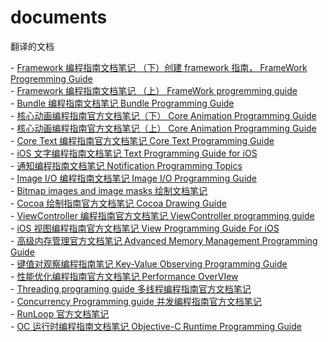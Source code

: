 # documents
翻译的文档

\- [Framework 编程指南文档笔记 （下）创建 framework 指南， FrameWork Progremming Guide](http://www.zhaojianfei.com/archives/716)  
\- [Framework 编程指南文档笔记 （上） FrameWork progremming guide](http://www.zhaojianfei.com/archives/713)  
\- [Bundle 编程指南文档笔记 Bundle Programming Guide](http://www.zhaojianfei.com/archives/710)  
\- [核心动画编程指南官方文档笔记（下） Core Animation Programming Guide](http://www.zhaojianfei.com/archives/704)  
\- [核心动画编程指南官方文档笔记（上） Core Animation Programming Guide](http://www.zhaojianfei.com/archives/683)  
\- [Core Text 编程指南官方文档笔记 Core Text Programming Guide](http://www.zhaojianfei.com/archives/678)  
\- [iOS 文字编程指南文档笔记 Text Programming Guide for iOS](http://www.zhaojianfei.com/archives/668)  
\- [通知编程指南文档笔记 Notification Programming Topics](http://www.zhaojianfei.com/archives/664)  
\- [Image I/O 编程指南文档笔记 Image I/O Programming Guide](http://www.zhaojianfei.com/archives/662)  
\- [Bitmap images and image masks 绘制文档笔记](http://www.zhaojianfei.com/archives/658)  
\- [Cocoa 绘制指南官方文档笔记 Cocoa Drawing Guide](http://www.zhaojianfei.com/archives/650)  
\- [ViewController 编程指南官方文档笔记 ViewController programming guide](http://www.zhaojianfei.com/archives/646)  
\- [iOS 视图编程指南官方文档笔记 View Programming Guide For iOS](http://www.zhaojianfei.com/archives/641)  
\- [高级内存管理官方文档笔记 Advanced Memory Management Programming Guide](http://www.zhaojianfei.com/archives/636)  
\- [键值对观察编程指南笔记 Key-Value Observing Programming Guide](http://www.zhaojianfei.com/archives/633)  
\- [性能优化编程指南官方文档笔记 Performance OverVIew](http://www.zhaojianfei.com/archives/629)  
\- [Threading programing guide 多线程编程指南官方文档笔记](http://www.zhaojianfei.com/archives/621)  
\- [Concurrency Programming guide 并发编程指南官方文档笔记](http://www.zhaojianfei.com/archives/619)  
\- [RunLoop 官方文档笔记](http://www.zhaojianfei.com/archives/617)  
\- [OC 运行时编程指南文档笔记 Objective-C Runtime Programming Guide](http://www.zhaojianfei.com/archives/724)
